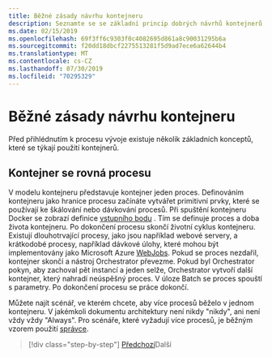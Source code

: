 ```yaml
---
title: Běžné zásady návrhu kontejneru
description: Seznamte se se základní princip dobrých návrhů kontejnerů, je to, že by měl být kontejner hostitelem pouze jednoho procesu.
ms.date: 02/15/2019
ms.openlocfilehash: 69f3ff6c9303f0c4082695d861a8c90031295b6a
ms.sourcegitcommit: f20dd18dbcf2275513281f5d9ad7ece6a62644b4
ms.translationtype: MT
ms.contentlocale: cs-CZ
ms.lasthandoff: 07/30/2019
ms.locfileid: "70295329"
---
```

# <a name="common-container-design-principles"></a>Běžné zásady návrhu kontejneru

Před přihlédnutím k procesu vývoje existuje několik základních konceptů, které se týkají použití kontejnerů.

## <a name="container-equals-a-process"></a>Kontejner se rovná procesu

V modelu kontejneru představuje kontejner jeden proces. Definováním kontejneru jako hranice procesu začínáte vytvářet primitivní prvky, které se používají ke škálování nebo dávkování procesů. Při spuštění kontejneru Docker se zobrazí definice [vstupního bodu](https://docs.docker.com/engine/reference/builder/#/entrypoint) . Tím se definuje proces a doba života kontejneru. Po dokončení procesu skončí životní cyklus kontejneru. Existují dlouhotrvající procesy, jako jsou například webové servery, a krátkodobé procesy, například dávkové úlohy, které mohou být implementovány jako Microsoft Azure [WebJobs](https://azure.microsoft.com/documentation/articles/websites-webjobs-resources/). Pokud se proces nezdařil, kontejner skončí a nástroj Orchestrator převezme. Pokud byl Orchestrator pokyn, aby zachoval pět instancí a jeden selže, Orchestrator vytvoří další kontejner, který nahradí neúspěšný proces. V úloze Batch se proces spouští s parametry. Po dokončení procesu se práce dokončí.

Můžete najít scénář, ve kterém chcete, aby více procesů běželo v jednom kontejneru. V jakémkoli dokumentu architektury není nikdy "nikdy", ani není vždy vždy "Always". Pro scénáře, které vyžadují více procesů, je běžným vzorem použití [správce](http://supervisord.org/).

>[!div class="step-by-step"]
>[Předchozí](design-docker-applications.md)Další
>[](monolithic-applications.md)
